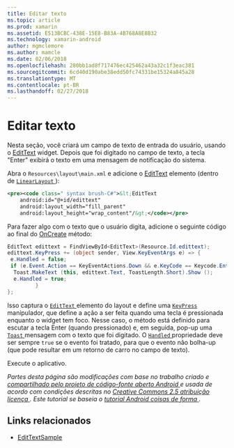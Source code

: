 ```yaml
---
title: Editar texto
ms.topic: article
ms.prod: xamarin
ms.assetid: E513BCBC-438E-15E8-B83A-4B768A8E8B32
ms.technology: xamarin-android
author: mgmclemore
ms.author: mamcle
ms.date: 02/06/2018
ms.openlocfilehash: 280bb1ad8f717476ec425462a43a32c1f3eac381
ms.sourcegitcommit: 6cd40d190abe38edd50fc74331be15324a845a28
ms.translationtype: MT
ms.contentlocale: pt-BR
ms.lasthandoff: 02/27/2018
---
```

# <a name="edit-text"></a>Editar texto

Nesta seção, você criará um campo de texto de entrada do usuário, usando o [EditText](https://developer.xamarin.com/api/type/Android.Widget.EditText/) widget. Depois que foi digitado no campo de texto, a tecla "Enter" exibirá o texto em uma mensagem de notificação do sistema.

Abra o <code>Resources\layout\main.xml</code> e adicione o [EditText](https://developer.xamarin.com/api/type/Android.Widget.EditText/) elemento (dentro de [ `LinearLayout` ](https://developer.xamarin.com/api/type/Android.Widget.LinearLayout/)):

```xml
<pre><code class=" syntax brush-C#">&lt;EditText
    android:id="@+id/edittext"
    android:layout_width="fill_parent"
    android:layout_height="wrap_content"/&gt;</code></pre>
```

Para fazer algo com o texto que o usuário digita, adicione o seguinte código ao final do [OnCreate](https://developer.xamarin.com/api/member/Android.App.Activity.OnCreate/) método:

```csharp
EditText edittext = FindViewById<EditText>(Resource.Id.edittext);
edittext.KeyPress += (object sender, View.KeyEventArgs e) => {
 e.Handled = false;
 if (e.Event.Action == KeyEventActions.Down && e.KeyCode == Keycode.Enter) {
  Toast.MakeText (this, edittext.Text, ToastLength.Short).Show ();
  e.Handled = true;
         }
};
```

Isso captura o [ `EditText` ](https://developer.xamarin.com/api/type/Android.Widget.EditText/) elemento do layout e define uma [ `KeyPress` ](https://developer.xamarin.com/api/event/Android.Views.View.KeyPress/) manipulador, que define a ação a ser feita quando uma tecla é pressionada enquanto o widget tem foco. Nesse caso, o método está definido para escutar a tecla Enter (quando pressionado) e, em seguida, pop-up uma [ `Toast` ](https://developer.xamarin.com/api/type/Android.Widget.Toast/) mensagem com o texto que foi digitado. O [ `Handled` ](https://developer.xamarin.com/api/property/Android.Views.View+KeyEventArgs.Handled/) propriedade deve ser sempre `true` se o evento foi tratado, para que o evento não bolha-up (que pode resultar em um retorno de carro no campo de texto).

Execute o aplicativo.

*Partes desta página são modificações com base no trabalho criado e* [ *compartilhado pelo projeto de código-fonte aberto Android* ](http://code.google.com/policies.html) *e usada de acordo com condições descritas no* [ *Creative Commons 2.5 atribuição licença* ](http://creativecommons.org/licenses/by/2.5/) *. Este tutorial se baseia o* [ *tutorial Android coisas de forma* ](http://developer.android.com/resources/tutorials/views/hello-formstuff.html) *.*



## <a name="related-links"></a>Links relacionados

- [EditTextSample](https://developer.xamarin.com/samples/monodroid/UserInterface/EditTextSample/)
